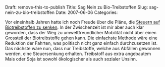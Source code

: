 Draft: remove-this-to-publish
Title: Sag Nein zu Bio-Treibstoffen
Slug: sag-nein-zu-bio-treibstoffen
Date: 2007-06-06
Categories:

Vor eineinhalb Jahren hatte ich noch Freude über die Pläne, die [Steuern auf Biotreibstoffen zu senken](https://406.ch/writing/tiefere-steuern-auf-umweltschonenden-treibstoffen/). In der Zwischenzeit ist mir aber auch klar geworden, dass der Weg zu umweltfreundlicher Mobilität nicht über einen Grossteil der Biotreibstoffe gehen kann. Die einfachste Methode wäre eine Reduktion der Fahrten, was politisch nicht ganz einfach durchzusetzen ist. Das nächste wäre nun, dass nur Treibstoffe, welche aus Abfällen gewonnen werden, eine Steuersenkung erhalten. Treibstoff aus extra angebautem Mais oder Soja ist sowohl ökologischer als auch sozialer Unsinn.
